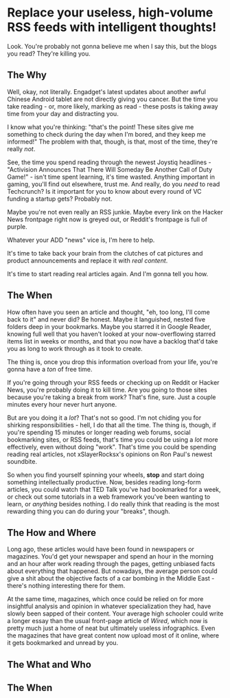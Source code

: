# Replace your useless, high-volume RSS feeds with intelligent thoughts!

Look. You're probably not gonna believe me when I say this, but the blogs you read? They're killing you.

## The Why

Well, okay, not literally. Engadget's latest updates about another awful Chinese Android tablet are not directly giving you cancer. But the time you take reading - or, more likely, marking as read - these posts is taking away time from your day and distracting you.

I know what you're thinking: "that's the point! These sites give me something to check during the day when I'm bored, and they keep me informed!" The problem with that, though, is that, most of the time, they're really *not*.

See, the time you spend reading through the newest Joystiq headlines - "Activision Announces That There Will Someday Be Another Call of Duty Game!" - isn't time spent learning, it's time wasted. Anything important in gaming, you'll find out elsewhere, trust me. And really, do you *need* to read Techcrunch? Is it important for you to know about every round of VC funding a startup gets? Probably not.

Maybe you're not even really an RSS junkie. Maybe every link on the Hacker News frontpage right now is greyed out, or Reddit's frontpage is full of purple.

Whatever your ADD "news" vice is, I'm here to help.

It's time to take back your brain from the clutches of cat pictures and product announcements and replace it with *real content*.

It's time to start reading real articles again. And I'm gonna tell you how.

## The When

How often have you seen an article and thought, "eh, too long, I'll come back to it" and never did? Be honest. Maybe it languished, nested five folders deep in your bookmarks. Maybe you starred it in Google Reader, knowing full well that you haven't looked at your now-overflowing starred items list in weeks or months, and that you now have a backlog that'd take you as long to work through as it took to create.

The thing is, once you drop this information overload from your life, you're gonna have a *ton* of free time.

If you're going through your RSS feeds or checking up on Reddit or Hacker News, you're probably doing it to kill time. Are you going to those sites because you're taking a break from work? That's fine, sure. Just a couple minutes every hour never hurt anyone.

But are you doing it a *lot*? That's not so good. I'm not chiding you for shirking responsibilities - hell, I do that all the time. The thing is, though, if you're spending 15 minutes or longer reading web forums, social bookmarking sites, or RSS feeds, that's time you could be using a *lot* more effectively, even without doing "work". That's time you could be spending reading real articles, not xSlayerRocksx's opinions on Ron Paul's newest soundbite.

So when you find yourself spinning your wheels, **stop** and start doing something intellectually productive. Now, besides reading long-form articles, you could watch that TED Talk you've had bookmarked for a week, or check out some tutorials in a web framework you've been wanting to learn, or *anything* besides nothing. I do really think that reading is the most rewarding thing you can do during your "breaks", though.

## The How and Where

Long ago, these articles would have been found in newspapers or magazines. You'd get your newspaper and spend an hour in the morning and an hour after work reading through the pages, getting unbiased facts about everything that happened.  But nowadays, the average person could give a shit about the objective facts of a car bombing in the Middle East - there's nothing interesting there for them. 

At the same time, magazines, which once could be relied on for more insightful analysis and opinion in whatever specialization they had, have slowly been sapped of their content. Your average high schooler could write a longer essay than the usual front-page article of *Wired*, which now is pretty much just a home of neat but ultimately useless infographics. Even the magazines that have great content now upload most of it online, where it gets bookmarked and unread by you.



## The What and Who

## The When